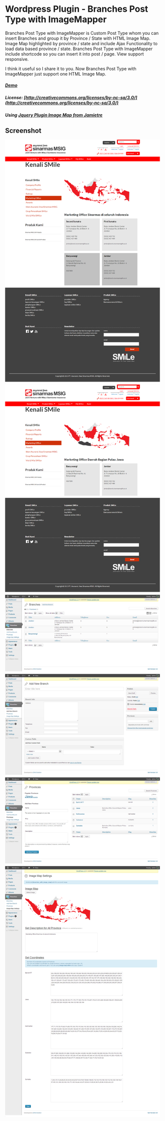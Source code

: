 # Wordpress Plugin - Branches Post Type with ImageMapper

Branches Post Type with ImageMapper is Custom Post Type whom you can insert Branches 
and group it by Province / State with HTML Image Map. 
Image Map highlighted by province / state and include Ajax Functionality to load data based province / state.
Branches Post Type with ImageMapper include shortcode so you can insert it into post / page.
View support responsive.

I think it useful so I share it to you.
Now Branches Post Type with ImageMapper just support one HTML Image Map.


##### [Demo](http://sinarmas.e-ukm.com/kenali-smile/kantor-smile/)
##### License: [http://creativecommons.org/licenses/by-nc-sa/3.0/](http://creativecommons.org/licenses/by-nc-sa/3.0/)
##### Using [Jquery Plugin Image Map from Jamietre](https://github.com/jamietre/ImageMapster)

## Screenshot
![Demo](screenshot/imagemap.png "Branches Post Type with ImageMapper")
![Demo](screenshot/imagemap_selected.png "Image Map Selected")
![Demo](screenshot/branches.png "Branches")
![Demo](screenshot/add_new_branches.png "Add New Branches")
![Demo](screenshot/provinces.png "Provinces")
![Demo](screenshot/setting_image_map.png "Setting Image Map")